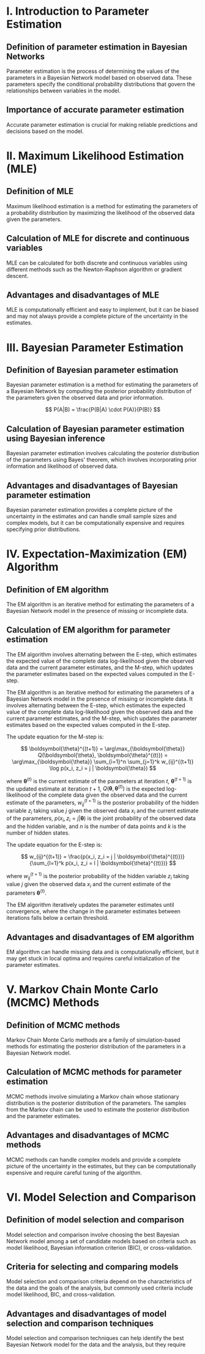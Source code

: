 # I. Introduction to Parameter Estimation

## Definition of parameter estimation in Bayesian Networks
Parameter estimation is the process of determining the values of the parameters in a Bayesian Network model based on observed data. These parameters specify the conditional probability distributions that govern the relationships between variables in the model.

## Importance of accurate parameter estimation
Accurate parameter estimation is crucial for making reliable predictions and decisions based on the model.

# II. Maximum Likelihood Estimation (MLE)

## Definition of MLE
Maximum likelihood estimation is a method for estimating the parameters of a probability distribution by maximizing the likelihood of the observed data given the parameters.

## Calculation of MLE for discrete and continuous variables
MLE can be calculated for both discrete and continuous variables using different methods such as the Newton-Raphson algorithm or gradient descent.

## Advantages and disadvantages of MLE
MLE is computationally efficient and easy to implement, but it can be biased and may not always provide a complete picture of the uncertainty in the estimates.

# III. Bayesian Parameter Estimation

## Definition of Bayesian parameter estimation
Bayesian parameter estimation is a method for estimating the parameters of a Bayesian Network by computing the posterior probability distribution of the parameters given the observed data and prior information.

$$
P(A|B) = \frac{P(B|A) \cdot P(A)}{P(B)}
$$


## Calculation of Bayesian parameter estimation using Bayesian inference
Bayesian parameter estimation involves calculating the posterior distribution of the parameters using Bayes' theorem, which involves incorporating prior information and likelihood of observed data.

## Advantages and disadvantages of Bayesian parameter estimation
Bayesian parameter estimation provides a complete picture of the uncertainty in the estimates and can handle small sample sizes and complex models, but it can be computationally expensive and requires specifying prior distributions.

# IV. Expectation-Maximization (EM) Algorithm

## Definition of EM algorithm
The EM algorithm is an iterative method for estimating the parameters of a Bayesian Network model in the presence of missing or incomplete data.

## Calculation of EM algorithm for parameter estimation
The EM algorithm involves alternating between the E-step, which estimates the expected value of the complete data log-likelihood given the observed data and the current parameter estimates, and the M-step, which updates the parameter estimates based on the expected values computed in the E-step.

The EM algorithm is an iterative method for estimating the parameters of a Bayesian Network model in the presence of missing or incomplete data. It involves alternating between the E-step, which estimates the expected value of the complete data log-likelihood given the observed data and the current parameter estimates, and the M-step, which updates the parameter estimates based on the expected values computed in the E-step.

The update equation for the M-step is:

$$
\boldsymbol{\theta}^{(t+1)} = \arg\max_{\boldsymbol{\theta}} Q(\boldsymbol{\theta}, \boldsymbol{\theta}^{(t)}) = \arg\max_{\boldsymbol{\theta}} \sum_{i=1}^n \sum_{j=1}^k w_{ij}^{(t+1)} \log p(x_i, z_i = j | \boldsymbol{\theta})
$$

where $\boldsymbol{\theta}^{(t)}$ is the current estimate of the parameters at iteration $t$, $\boldsymbol{\theta}^{(t+1)}$ is the updated estimate at iteration $t+1$, $Q(\boldsymbol{\theta}, \boldsymbol{\theta}^{(t)})$ is the expected log-likelihood of the complete data given the observed data and the current estimate of the parameters, $w_{ij}^{(t+1)}$ is the posterior probability of the hidden variable $z_i$ taking value $j$ given the observed data $x_i$ and the current estimate of the parameters, $p(x_i, z_i = j | \boldsymbol{\theta})$ is the joint probability of the observed data and the hidden variable, and $n$ is the number of data points and $k$ is the number of hidden states.

The update equation for the E-step is:

$$
w_{ij}^{(t+1)} = \frac{p(x_i, z_i = j | \boldsymbol{\theta}^{(t)})}{\sum_{l=1}^k p(x_i, z_i = l | \boldsymbol{\theta}^{(t)})}
$$

where $w_{ij}^{(t+1)}$ is the posterior probability of the hidden variable $z_i$ taking value $j$ given the observed data $x_i$ and the current estimate of the parameters $\boldsymbol{\theta}^{(t)}$.

The EM algorithm iteratively updates the parameter estimates until convergence, where the change in the parameter estimates between iterations falls below a certain threshold.


## Advantages and disadvantages of EM algorithm
EM algorithm can handle missing data and is computationally efficient, but it may get stuck in local optima and requires careful initialization of the parameter estimates.

# V. Markov Chain Monte Carlo (MCMC) Methods

## Definition of MCMC methods
Markov Chain Monte Carlo methods are a family of simulation-based methods for estimating the posterior distribution of the parameters in a Bayesian Network model.

## Calculation of MCMC methods for parameter estimation
MCMC methods involve simulating a Markov chain whose stationary distribution is the posterior distribution of the parameters. The samples from the Markov chain can be used to estimate the posterior distribution and the parameter estimates.

## Advantages and disadvantages of MCMC methods
MCMC methods can handle complex models and provide a complete picture of the uncertainty in the estimates, but they can be computationally expensive and require careful tuning of the algorithm.

# VI. Model Selection and Comparison

## Definition of model selection and comparison
Model selection and comparison involve choosing the best Bayesian Network model among a set of candidate models based on criteria such as model likelihood, Bayesian information criterion (BIC), or cross-validation.

## Criteria for selecting and comparing models
Model selection and comparison criteria depend on the characteristics of the data and the goals of the analysis, but commonly used criteria include model likelihood, BIC, and cross-validation.

## Advantages and disadvantages of model selection and comparison techniques
Model selection and comparison techniques can help identify the best Bayesian Network model for the data and the analysis, but they require
